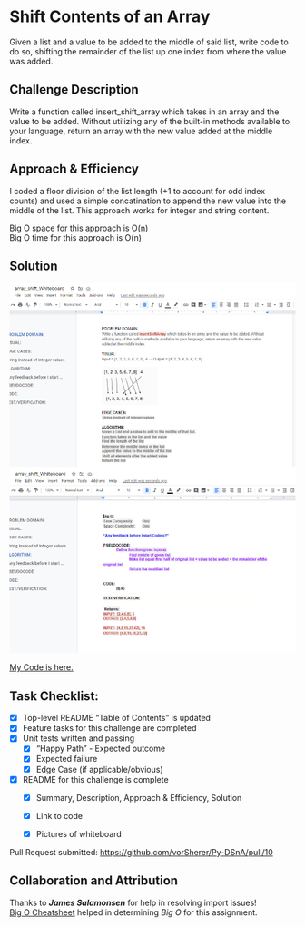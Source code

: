 # Shift Contents of an Array
Given a list and a value to be added to the middle of said list, write code to do so, shifting the remainder of the list up one index from where the value was added.

## Challenge Description
Write a function called insert_shift_array which takes in an array and the value to be added. Without utilizing any of the built-in methods available to your language, return an array with the new value added at the middle index.

## Approach & Efficiency
I coded a floor division of the list length (+1 to account for odd index counts) and used a simple concatination to append the new value into the middle of the list. This approach works for integer and string content. <br>

Big O space for this approach is O(n) <br>
Big O time for this approach is O(n) <br>

## Solution
![array_shift Whiteboard part 1](./assets/array_shift_WB-1.png)
![array_shift Whiteboard part 2](./assets/array_shift_WB-2.png)

[My Code is here.](array_shift.py)


## Task Checklist: <br>
- [X] Top-level README “Table of Contents” is updated <br>
- [X] Feature tasks for this challenge are completed <br>
- [X] Unit tests written and passing <br>
    - [X] “Happy Path” - Expected outcome <br>
    - [X] Expected failure <br>
    - [X] Edge Case (if applicable/obvious) <br>
- [X] README for this challenge is complete <br>
    - [X] Summary, Description, Approach & Efficiency, Solution <br>
    - [X] Link to code <br>
    - [X] Pictures of whiteboard <br>


Pull Request submitted:  https://github.com/vorSherer/Py-DSnA/pull/10


## Collaboration and Attribution
Thanks to __*James Salamonsen*__ for help in resolving import issues! <br>
[Big O Cheatsheet](https://www.bigocheatsheet.com/) helped in determining *Big O* for this assignment. <br>
